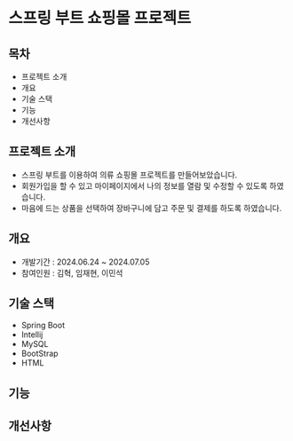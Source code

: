 # 스프링 부트 쇼핑몰 프로젝트


## 목차
- 프로젝트 소개
- 개요
- 기술 스택
- 기능
- 개선사항

## 프로젝트 소개
- 스프링 부트를 이용하여 의류 쇼핑몰 프로젝트를 만들어보았습니다.
- 회원가입을 할 수 있고 마이페이지에서 나의 정보를 열람 및 수정할 수 있도록 하였습니다.
- 마음에 드는 상품을 선택하여 장바구니에 담고 주문 및 결제를 하도록 하였습니다.

## 개요
- 개발기간 : 2024.06.24 ~ 2024.07.05
- 참여인원 : 김혁, 임재현, 이민석

## 기술 스택
- Spring Boot
- Intellij
- MySQL
- BootStrap
- HTML

## 기능

## 개선사항
